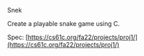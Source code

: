 Snek

Create a playable snake game using C.

Spec: [https://cs61c.org/fa22/projects/proj1/](https://cs61c.org/fa22/projects/proj1/)
